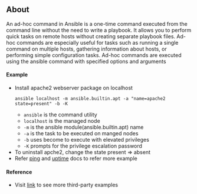 ## About
An ad-hoc command in Ansible is a one-time command executed from the command line without the need to write a playbook. It allows you to perform quick tasks on remote hosts without creating separate playbook files. Ad-hoc commands are especially useful for tasks such as running a single command on multiple hosts, gathering information about hosts, or performing simple configuration tasks. Ad-hoc commands are executed using the ansible command with specified options and arguments

#### Example
- Install apache2 webserver package on localhost
  ```
  ansible localhost -m ansible.builtin.apt -a "name=apache2 state=present" -b -K
  ```
  - `ansible` is the  command utility
  - `localhost` is the managed node
  - `-m` is the ansible module(ansible.builtin.apt) name
  - `-a` is the task to be executed on manged nodes
  - `-b` uses become to execute with elevated privileges
  - `-K` prompts for the privilege escalation password
- To uninstall apche2, change the state  present => absent
- Refer [ping](./Ping.md) and [uptime](./Uptime.md) docs to refer more example

#### Reference
- Visit [link](https://www.linkedin.com/pulse/day-56-understanding-ad-hoc-commands-ansible-sayali-shewale/) to see more third-party examples
